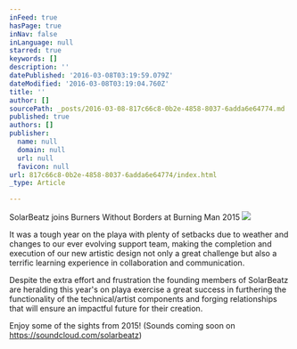 ```yaml
---
inFeed: true
hasPage: true
inNav: false
inLanguage: null
starred: true
keywords: []
description: ''
datePublished: '2016-03-08T03:19:59.079Z'
dateModified: '2016-03-08T03:19:04.760Z'
title: ''
author: []
sourcePath: _posts/2016-03-08-817c66c8-0b2e-4858-8037-6adda6e64774.md
published: true
authors: []
publisher:
  name: null
  domain: null
  url: null
  favicon: null
url: 817c66c8-0b2e-4858-8037-6adda6e64774/index.html
_type: Article

---
```

SolarBeatz joins Burners Without Borders at Burning Man 2015
![](https://the-grid-user-content.s3-us-west-2.amazonaws.com/30960cfa-5783-477b-a0b4-43be4e975ffe.jpg)

It was a tough year on the playa with plenty of setbacks due to weather and changes to our ever evolving support team, making the completion and execution of our new artistic design not only a great challenge but also a terrific learning experience in collaboration and communication.

Despite the extra effort and frustration the founding members of SolarBeatz are heralding this year's on playa exercise a great success in furthering the functionality of the technical/artist components and forging relationships that will ensure an impactful future for their creation.

Enjoy some of the sights from 2015!  (Sounds coming soon on https://soundcloud.com/solarbeatz)